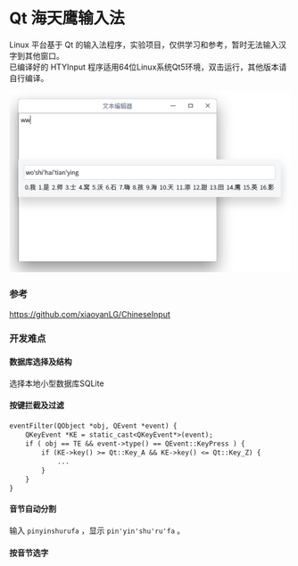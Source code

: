 # Qt 海天鹰输入法
Linux 平台基于 Qt 的输入法程序，实验项目，仅供学习和参考，暂时无法输入汉字到其他窗口。  
已编译好的 HTYInput 程序适用64位Linux系统Qt5环境，双击运行，其他版本请自行编译。  

![alt](preview.png)  

### 参考
https://github.com/xiaoyanLG/ChineseInput
### 开发难点
#### 数据库选择及结构
选择本地小型数据库SQLite
#### 按键拦截及过滤
```
eventFilter(QObject *obj, QEvent *event) {  
	QKeyEvent *KE = static_cast<QKeyEvent*>(event);  
	if ( obj == TE && event->type() == QEvent::KeyPress ) {  
		if (KE->key() >= Qt::Key_A && KE->key() <= Qt::Key_Z) {  
			...
		}
	}  
}
```
#### 音节自动分割
输入 ```pinyinshurufa``` ，显示 ```pin'yin'shu'ru'fa``` 。
#### 按音节选字